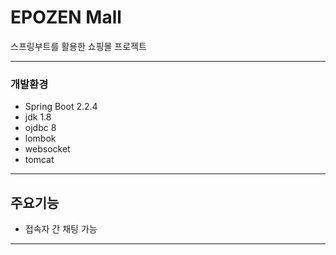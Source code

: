 # EPOZEN Mall
 스프링부트를 활용한 쇼핑몰 프로젝트  

* * *
### 개발환경
* Spring Boot 2.2.4
* jdk 1.8
* ojdbc 8
* lombok
* websocket
* tomcat
* * *
## 주요기능
* 접속자 간 채팅 가능
***
